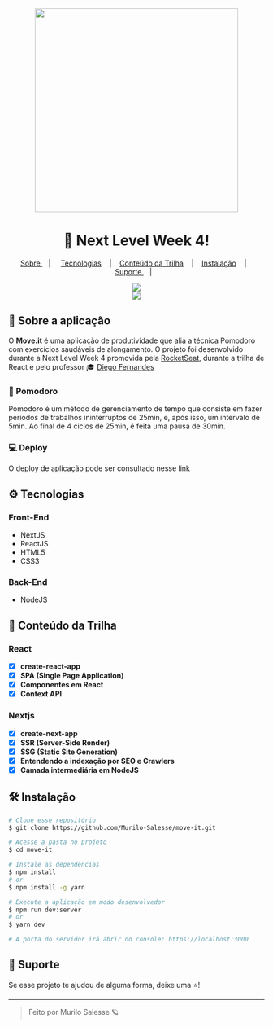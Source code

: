 <div align="center">
<img width="400px" src="https://github.com/Pedrovinhas/move-it/blob/master/public/logo-full.svg"/>
</div>

<div align="center">
  <h1> 🚀 Next Level Week 4! </h1>
</div>

<p align="center" >
<a href="#-sobre-a-aplica%C3%A7%C3%A3o"> Sobre </a> &nbsp;&nbsp;&nbsp;| &nbsp;&nbsp;&nbsp;
<a href="#-tecnologias">Tecnologias</a> &nbsp;&nbsp;&nbsp;|&nbsp;&nbsp;&nbsp;
<a href="#-conte%C3%BAdo-da-trilha"> Conteúdo da Trilha</a> &nbsp;&nbsp;&nbsp;|&nbsp;&nbsp;&nbsp;
<a href="#-instala%C3%A7%C3%A3o">Instalação</a> &nbsp;&nbsp;&nbsp;|&nbsp;&nbsp;&nbsp;
<a href="#-suporte"> Suporte </a> &nbsp;&nbsp;&nbsp;|&nbsp;&nbsp;&nbsp;
</p>

<div align="center">
  <img src="https://i.imgur.com/WvemzLc.jpg"/>
</div>
<div align="center">
  <img src="https://i.imgur.com/sctv2Bm.jpg"/>
</div>

## 📌 Sobre a aplicação
O **Move.it** é uma aplicação de produtividade que alia a técnica Pomodoro com exercícios saudáveis de alongamento. O projeto foi desenvolvido durante a Next Level Week 4 promovida pela [RocketSeat](https://rocketseat.com.br/), durante a trilha de React e pelo professor 🎓 [Diego Fernandes](https://github.com/diego3g)

### 🍅 Pomodoro
Pomodoro é um método de gerenciamento de tempo que consiste em fazer períodos de trabalhos ininterruptos de 25min, e, após isso, um intervalo de 5min. Ao final de 4
ciclos de 25min, é feita uma pausa de 30min.

### 💻 Deploy
O deploy de aplicação pode ser consultado nesse link

## ⚙ Tecnologias

### Front-End
- NextJS
- ReactJS
- HTML5
- CSS3

### Back-End
- NodeJS

## 📝 Conteúdo da Trilha

### React
- [X] **create-react-app**
- [X] **SPA (Single Page Application)**
- [X] **Componentes em React**
- [X] **Context API**

### Nextjs
- [X] **create-next-app**
- [X] **SSR (Server-Side Render)**
- [X] **SSG (Static Site Generation)**
- [X] **Entendendo a indexação por SEO e Crawlers**
- [X] **Camada intermediária em NodeJS**

## 🛠 Instalação

```bash
# Clone esse repositório
$ git clone https://github.com/Murilo-Salesse/move-it.git

# Acesse a pasta no projeto
$ cd move-it

# Instale as dependências
$ npm install
# or
$ npm install -g yarn

# Execute a aplicação em modo desenvolvedor
$ npm run dev:server
# or
$ yarn dev

# A porta do servidor irá abrir no console: https://localhost:3000
```
## 🥳 Suporte
Se esse projeto te ajudou de alguma forma, deixe uma ⭐️!

---
<blockquote>
    Feito por Murilo Salesse 🪐
</blockquote>

